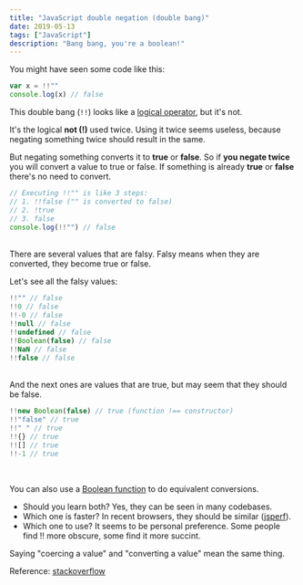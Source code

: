 ```yaml
---
title: "JavaScript double negation (double bang)"
date: 2019-05-13
tags: ["JavaScript"]
description: "Bang bang, you're a boolean!"
---
```


You might have seen some code like this:

```js
var x = !!""
console.log(x) // false
```

This double bang (`!!`) looks like a [logical operator](https://developer.mozilla.org/en-US/docs/Web/JavaScript/Reference/Operators/Logical_Operators), but it's not.

It's the logical **not (!)** used twice. Using it twice seems useless, because negating something twice should result in the same.

But negating something converts it to **true** or **false**. So if **you negate twice** you will convert a value to true or false. If something is already **true** or **false** there's no need to convert.

```js
// Executing !!"" is like 3 steps:
// 1. !!false ("" is converted to false)
// 2. !true
// 3. false
console.log(!!"") // false
```

<br/>
There are several values that are falsy. Falsy means when they are converted, they become true or false.

Let's see all the falsy values:

```js
!!"" // false
!!0 // false
!!-0 // false
!!null // false
!!undefined // false
!!Boolean(false) // false
!!NaN // false
!!false // false
```

<br/>
And the next ones are values that are true, but may seem that they should be false.

```js
!!new Boolean(false) // true (function !== constructor)
!!"false" // true
!!" " // true
!!{} // true
!![] // true
!!-1 // true
```

<br/>

You can also use a [Boolean function](javascript-boolean-function) to do equivalent conversions.

- Should you learn both? Yes, they can be seen in many codebases.
- Which one is faster? In recent browsers, they should be similar ([jsperf](https://jsperf.com/double-exclamation-mark-vs-boolean)).
- Which one to use? It seems to be personal preference. Some people find !! more obscure, some find it more succint.

Saying "coercing a value" and "converting a value" mean the same thing.

Reference: [stackoverflow](https://stackoverflow.com/a/1406618/1013)
